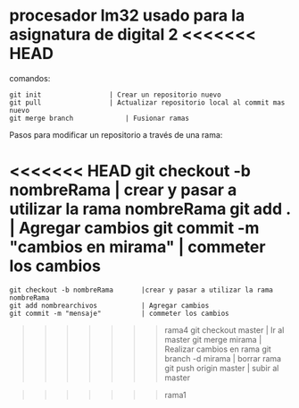 procesador lm32 usado para la asignatura de digital 2
<<<<<<< HEAD
=======
comandos:

	git init 			     | Crear un repositorio nuevo
	git pull			     | Actualizar repositorio local al commit mas nuevo
	git merge branch		     | Fusionar ramas

Pasos para modificar un repositorio a través de una rama:

<<<<<<< HEAD
	git checkout -b nombreRama           | crear y pasar a utilizar la rama nombreRama
	git add .                            | Agregar cambios
	git commit -m "cambios en mirama"    | commeter los cambios
=======
	git checkout -b nombreRama	     |crear y pasar a utilizar la rama nombreRama
	git add nombrearchivos		     | Agregar cambios
	git commit -m "mensaje"		     | commeter los cambios
>>>>>>> rama4
	git checkout master		     | Ir al master
	git merge mirama		     | Realizar cambios en rama
	git branch -d mirama		     | borrar rama
	git push origin master		     | subir al master	

>>>>>>> rama1
